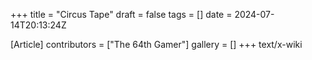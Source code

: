 +++
title = "Circus Tape"
draft = false
tags = []
date = 2024-07-14T20:13:24Z

[Article]
contributors = ["The 64th Gamer"]
gallery = []
+++
text/x-wiki